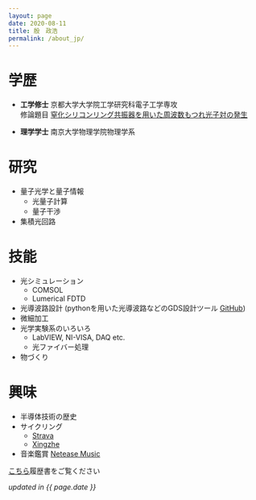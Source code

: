 ```yaml
---
layout: page
date: 2020-08-11
title: 殷　政浩
permalink: /about_jp/
---    
```


# 学歴

  - **工学修士** 京都大学大学院工学研究科電子工学専攻　
    <br>
  修論題目 <u>窒化シリコンリング共振器を用いた周波数もつれ光子対の発生</u>
    
  - **理学学士** 南京大学物理学院物理学系


# 研究

  - 量子光学と量子情報
    - 光量子計算
    - 量子干渉
  - 集積光回路

# 技能

  - 光シミュレーション
    - COMSOL
    - Lumerical FDTD
  - 光導波路設計 (pythonを用いた光導波路などのGDS設計ツール [GitHub](https://github.com/fibomat/gds))
  - 微細加工
  - 光学実験系のいろいろ
    - LabVIEW, NI-VISA, DAQ etc.
    - 光ファイバー処理
  - 物づくり

# 興味

  - 半導体技術の歴史
  - サイクリング
    - [Strava](https://www.strava.com/athletes/12094067) 
    - [Xingzhe](http://www.imxingzhe.com/im/iZm1KJmXedm/)
  - 音楽鑑賞
    [Netease Music](http://music.163.com/#/user/home?id=34072848)

[こちら](/CV)履歴書をご覧ください

_updated in {{ page.date }}_


<style>
body {
    font-family: "-apple-system", BlinkMacSystemFont, "Yu Gothic", "游ゴシック", YuGothic, "游ゴシック体", "Noto Sans Japanese", "ヒラギノ角ゴ Pro W3", "メイリオ", "Hiragino Kaku Gothic ProN", "MS PGothic", Osaka, "sans-serif";
}dt { width: 130px; font-family: arial} dd { padding-bottom: 1px } 
.md h1:before, .md h2:before { content: none }
.md ul li.plus { list-style-type: none; margin-left: -40px; padding-bottom: 10px}
.md table.table { margin-left: -15px; padding-bottom: 20px }
.md table.table tr { vertical-align: top }
.md table.table th { color: #000; background: none; border: none; padding-bottom: 2px }
.md table.table tr:nth-child(even) { background: none }
.md table.table td { background: none; border: none; padding-bottom: 0px; padding-top: 2px }
.md table {page-break-inside: auto}
em.asterisk { font-style: normal; font-weight: bold }
</style>
